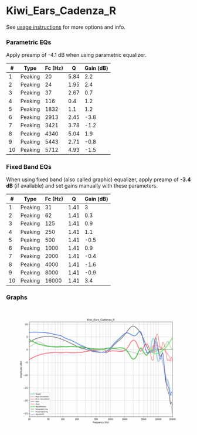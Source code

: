 # Kiwi_Ears_Cadenza_R
See [usage instructions](https://github.com/jaakkopasanen/AutoEq#usage) for more options and info.

### Parametric EQs
Apply preamp of -4.1 dB when using parametric equalizer.

|   # | Type    |   Fc (Hz) |    Q |   Gain (dB) |
|-----|---------|-----------|------|-------------|
|   1 | Peaking |        20 | 5.84 |         2.2 |
|   2 | Peaking |        24 | 1.95 |         2.4 |
|   3 | Peaking |        37 | 2.67 |         0.7 |
|   4 | Peaking |       116 | 0.4  |         1.2 |
|   5 | Peaking |      1832 | 1.1  |         1.2 |
|   6 | Peaking |      2913 | 2.45 |        -3.8 |
|   7 | Peaking |      3421 | 3.78 |        -1.2 |
|   8 | Peaking |      4340 | 5.04 |         1.9 |
|   9 | Peaking |      5443 | 2.71 |        -0.8 |
|  10 | Peaking |      5712 | 4.93 |        -1.5 |

### Fixed Band EQs
When using fixed band (also called graphic) equalizer, apply preamp of **-3.4 dB** (if available) and set gains manually with these parameters.

|   # | Type    |   Fc (Hz) |    Q |   Gain (dB) |
|-----|---------|-----------|------|-------------|
|   1 | Peaking |        31 | 1.41 |         3   |
|   2 | Peaking |        62 | 1.41 |         0.3 |
|   3 | Peaking |       125 | 1.41 |         0.9 |
|   4 | Peaking |       250 | 1.41 |         1.1 |
|   5 | Peaking |       500 | 1.41 |        -0.5 |
|   6 | Peaking |      1000 | 1.41 |         0.9 |
|   7 | Peaking |      2000 | 1.41 |        -0.4 |
|   8 | Peaking |      4000 | 1.41 |        -1.6 |
|   9 | Peaking |      8000 | 1.41 |        -0.9 |
|  10 | Peaking |     16000 | 1.41 |         3.4 |

### Graphs
![](./Kiwi_Ears_Cadenza_R.png)
